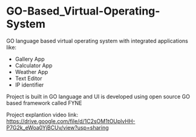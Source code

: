 # GO-Based_Virtual-Operating-System
GO language based virtual operating system with integrated applications like:
   * Gallery App
   * Calculator App
   * Weather App
   * Text Editor
   * IP identifier

Project is built in GO language and UI is developed using open source GO based framework called FYNE 

Project explantion video link: https://drive.google.com/file/d/1C2sOM1tOUplvHH-P7G2k_eWoa0YjBCUv/view?usp=sharing
